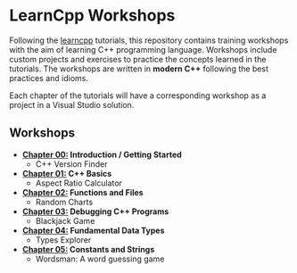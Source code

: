 # LearnCpp Workshops

Following the [learncpp](https://www.learncpp.com/) tutorials, this repository
contains training workshops with the aim of learning C++ programming language.
Workshops include custom projects and exercises to practice the concepts learned
in the tutorials. The workshops are written in **modern C++** following the best
practices and idioms.

Each chapter of the tutorials will have a corresponding workshop as a project in
a Visual Studio solution.

## Workshops

- **[Chapter 00:](./projects/Chapter00/) Introduction / Getting Started**
  - C++ Version Finder
- **[Chapter 01:](./projects/Chapter01/) C++ Basics**
  - Aspect Ratio Calculator
- **[Chapter 02:](./projects/Chapter02/) Functions and Files**
  - Random Charts
- **[Chapter 03:](./projects/Chapter03/) Debugging C++ Programs**
  - Blackjack Game
- **[Chapter 04:](./projects/Chapter04/) Fundamental Data Types**
  - Types Explorer
- **[Chapter 05:](./projects/Chapter05/) Constants and Strings**
  - Wordsman: A word guessing game
